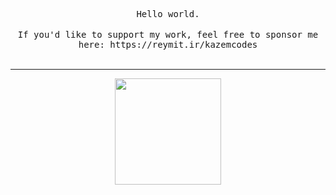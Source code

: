 <p align="center">
  <samp>Hello world.</samp>
  <br>
  <br>
  <samp>If you'd like to support my work, feel free to sponsor me here: https://reymit.ir/kazemcodes</samp>
  <br>
  <br>
</a>

</p>

---

<p align="center">
  <img height="170" src="https://github-readme-stats.vercel.app/api?username=kazemcodes&count_private=true&include_all_commits=true" />
</p>
